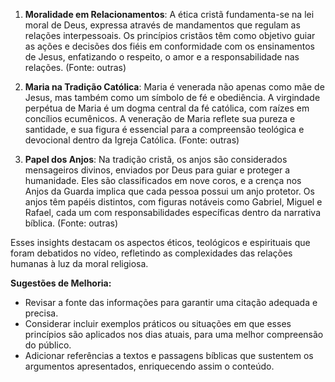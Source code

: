 1. **Moralidade em Relacionamentos**: A ética cristã fundamenta-se na lei moral de Deus, expressa através de mandamentos que regulam as relações interpessoais. Os princípios cristãos têm como objetivo guiar as ações e decisões dos fiéis em conformidade com os ensinamentos de Jesus, enfatizando o respeito, o amor e a responsabilidade nas relações. (Fonte: outras)

2. **Maria na Tradição Católica**: Maria é venerada não apenas como mãe de Jesus, mas também como um símbolo de fé e obediência. A virgindade perpétua de Maria é um dogma central da fé católica, com raízes em concílios ecumênicos. A veneração de Maria reflete sua pureza e santidade, e sua figura é essencial para a compreensão teológica e devocional dentro da Igreja Católica. (Fonte: outras)

3. **Papel dos Anjos**: Na tradição cristã, os anjos são considerados mensageiros divinos, enviados por Deus para guiar e proteger a humanidade. Eles são classificados em nove coros, e a crença nos Anjos da Guarda implica que cada pessoa possui um anjo protetor. Os anjos têm papéis distintos, com figuras notáveis como Gabriel, Miguel e Rafael, cada um com responsabilidades específicas dentro da narrativa bíblica. (Fonte: outras)

Esses insights destacam os aspectos éticos, teológicos e espirituais que foram debatidos no vídeo, refletindo as complexidades das relações humanas à luz da moral religiosa.

**Sugestões de Melhoria:**
- Revisar a fonte das informações para garantir uma citação adequada e precisa.
- Considerar incluir exemplos práticos ou situações em que esses princípios são aplicados nos dias atuais, para uma melhor compreensão do público.
- Adicionar referências a textos e passagens bíblicas que sustentem os argumentos apresentados, enriquecendo assim o conteúdo.
